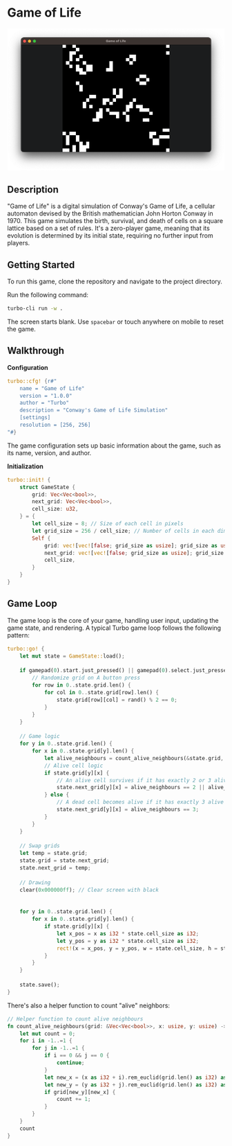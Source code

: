 # Game of Life

![screenshot](./screenshot.png)

## Description

"Game of Life" is a digital simulation of Conway's Game of Life, a cellular automaton devised by the British mathematician John Horton Conway in 1970. This game simulates the birth, survival, and death of cells on a square lattice based on a set of rules. It's a zero-player game, meaning that its evolution is determined by its initial state, requiring no further input from players.

## Getting Started

To run this game, clone the repository and navigate to the project directory.

Run the following command:

```sh
turbo-cli run -w .
```

The screen starts blank. Use `spacebar` or touch anywhere on mobile to reset the game.

## Walkthrough

**Configuration**

```rust
turbo::cfg! {r#"
    name = "Game of Life"
    version = "1.0.0"
    author = "Turbo"
    description = "Conway's Game of Life Simulation"
    [settings]
    resolution = [256, 256]
"#}
```

The game configuration sets up basic information about the game, such as its name, version, and author.

**Initialization**

```rs
turbo::init! {
    struct GameState {
        grid: Vec<Vec<bool>>,
        next_grid: Vec<Vec<bool>>,
        cell_size: u32,
    } = {
        let cell_size = 8; // Size of each cell in pixels
        let grid_size = 256 / cell_size; // Number of cells in each dimension
        Self {
            grid: vec![vec![false; grid_size as usize]; grid_size as usize],
            next_grid: vec![vec![false; grid_size as usize]; grid_size as usize],
            cell_size,
        }
    }
}
```

## Game Loop

The game loop is the core of your game, handling user input, updating the game state, and rendering. A typical Turbo game loop follows the following pattern:

```rust
turbo::go! {
    let mut state = GameState::load();

    if gamepad(0).start.just_pressed() || gamepad(0).select.just_pressed() || mouse(0).left.just_pressed() {
        // Randomize grid on A button press
        for row in 0..state.grid.len() {
            for col in 0..state.grid[row].len() {
                state.grid[row][col] = rand() % 2 == 0;
            }
        }
    }

    // Game logic
    for y in 0..state.grid.len() {
        for x in 0..state.grid[y].len() {
            let alive_neighbours = count_alive_neighbours(&state.grid, x, y);
            // Alive cell logic
            if state.grid[y][x] {
                // An alive cell survives if it has exactly 2 or 3 alive neighbours, otherwise it dies
                state.next_grid[y][x] = alive_neighbours == 2 || alive_neighbours == 3;
            } else {
                // A dead cell becomes alive if it has exactly 3 alive neighbours
                state.next_grid[y][x] = alive_neighbours == 3;
            }
        }
    }

    // Swap grids
    let temp = state.grid;
    state.grid = state.next_grid;
    state.next_grid = temp;

    // Drawing
    clear(0x000000ff); // Clear screen with black


    for y in 0..state.grid.len() {
        for x in 0..state.grid[y].len() {
            if state.grid[y][x] {
                let x_pos = x as i32 * state.cell_size as i32;
                let y_pos = y as i32 * state.cell_size as i32;
                rect!(x = x_pos, y = y_pos, w = state.cell_size, h = state.cell_size, color = 0xffffffff); // Draw living cell
            }
        }
    }

    state.save();
}
```

There's also a helper function to count "alive" neighbors:

```rust
// Helper function to count alive neighbours
fn count_alive_neighbours(grid: &Vec<Vec<bool>>, x: usize, y: usize) -> i32 {
    let mut count = 0;
    for i in -1..=1 {
        for j in -1..=1 {
            if i == 0 && j == 0 {
                continue;
            }
            let new_x = (x as i32 + i).rem_euclid(grid.len() as i32) as usize;
            let new_y = (y as i32 + j).rem_euclid(grid.len() as i32) as usize;
            if grid[new_y][new_x] {
                count += 1;
            }
        }
    }
    count
}
```